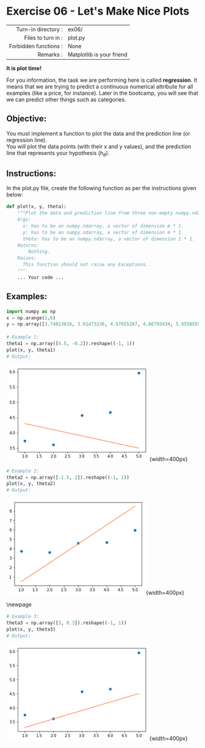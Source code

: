 # Exercise 06 - Let's Make Nice Plots

|                       |                           |
| --------------------: | ------------------------- |
|   Turn-in directory : | ex06/                     |
|    Files to turn in : | plot.py                   |
| Forbidden functions : | None                      |
|             Remarks : | Matplotlib is your friend |


**It is plot time!**

For you information, the task we are performing here is called **regression**. It means that we are trying to predict a continuous numerical attribute for all examples (like a price, for instance). Later in the bootcamp, you will see that we can predict other things such as categories.


## Objective:
You must implement a function to plot the data and the prediction line (or regression line).  
You will plot the data points (with their x and y values), and the prediction line that represents your hypothesis ($h_{\theta}$).


## Instructions:
In the plot.py file, create the following function as per the instructions given below:
```python
def plot(x, y, theta):
    """Plot the data and prediction line from three non-empty numpy.ndarray.
    Args:
      x: has to be an numpy.ndarray, a vector of dimension m * 1.
      y: has to be an numpy.ndarray, a vector of dimension m * 1.
      theta: has to be an numpy.ndarray, a vector of dimension 2 * 1.
    Returns:
        Nothing.
    Raises:
      This function should not raise any Exceptions.
    """
    ... Your code ...
```

## Examples:

```python
import numpy as np
x = np.arange(1,6)
y = np.array([3.74013816, 3.61473236, 4.57655287, 4.66793434, 5.95585554]).reshape((-1, 1))

# Example 1:
theta1 = np.array([4.5, -0.2]).reshape((-1, 1))
plot(x, y, theta1)
# Output:
```

![plot1](../assets/plot1.png){width=400px}

```python
# Example 2:
theta2 = np.array([-1.5, 2]).reshape((-1, 1))
plot(x, y, theta2)
# Output:
```

![plot2](../assets/plot2.png){width=400px}

\newpage

```python
# Example 3:
theta3 = np.array([3, 0.3]).reshape((-1, 1))
plot(x, y, theta3)
# Output:
```

![plot3](../assets/plot3.png){width=400px}
